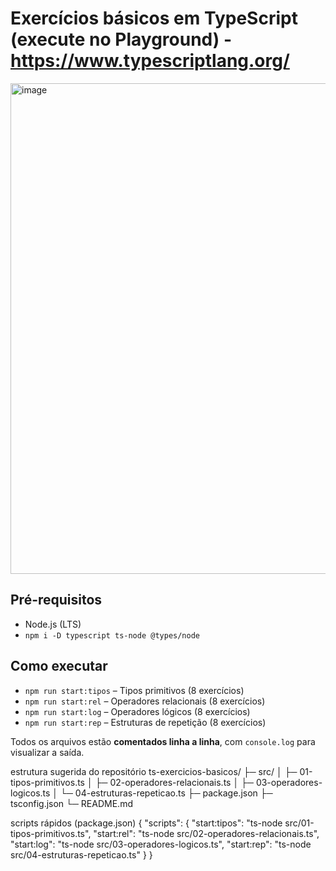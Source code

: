 # Exercícios básicos em TypeScript (execute no Playground) - https://www.typescriptlang.org/

<img width="1896" height="785" alt="image" src="https://github.com/user-attachments/assets/72f35943-fb90-4717-9176-46a320a8c730" />


## Pré-requisitos
- Node.js (LTS)
- `npm i -D typescript ts-node @types/node`

## Como executar
- `npm run start:tipos` – Tipos primitivos (8 exercícios)
- `npm run start:rel` – Operadores relacionais (8 exercícios)
- `npm run start:log` – Operadores lógicos (8 exercícios)
- `npm run start:rep` – Estruturas de repetição (8 exercícios)

Todos os arquivos estão **comentados linha a linha**, com `console.log` para visualizar a saída.

estrutura sugerida do repositório
ts-exercicios-basicos/
  ├─ src/
  │  ├─ 01-tipos-primitivos.ts
  │  ├─ 02-operadores-relacionais.ts
  │  ├─ 03-operadores-logicos.ts
  │  └─ 04-estruturas-repeticao.ts
  ├─ package.json
  ├─ tsconfig.json
  └─ README.md

scripts rápidos (package.json)
{
  "scripts": {
    "start:tipos": "ts-node src/01-tipos-primitivos.ts",
    "start:rel": "ts-node src/02-operadores-relacionais.ts",
    "start:log": "ts-node src/03-operadores-logicos.ts",
    "start:rep": "ts-node src/04-estruturas-repeticao.ts"
  }
}
